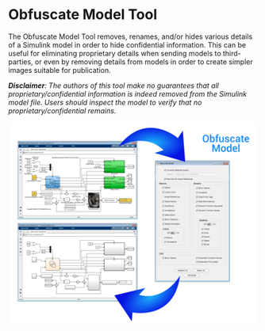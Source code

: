 # Obfuscate Model Tool

The Obfuscate Model Tool removes, renames, and/or hides various details of a Simulink model in order to hide confidential information. This can be useful for eliminating proprietary details when sending models to third-parties, or even by removing details from models in order to create simpler images suitable for publication.

*__Disclaimer__: The authors of this tool make no guarantees that all proprietary/confidential information is indeed removed from the Simulink model file. Users should inspect the model to verify that no proprietary/confidential remains.*

<img src="imgs/Cover.PNG" width="850">
